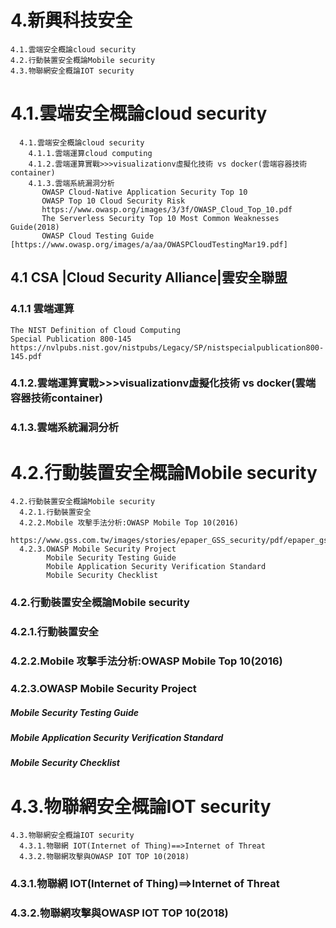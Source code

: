 # 4.新興科技安全
```
4.1.雲端安全概論cloud security
4.2.行動裝置安全概論Mobile security
4.3.物聯網安全概論IOT security
```
# 4.1.雲端安全概論cloud security
```
  4.1.雲端安全概論cloud security
    4.1.1.雲端運算cloud computing
    4.1.2.雲端運算實戰>>>visualizationv虛擬化技術 vs docker(雲端容器技術container)
    4.1.3.雲端系統漏洞分析
       OWASP Cloud-Native Application Security Top 10
       OWASP Top 10 Cloud Security Risk
       https://www.owasp.org/images/3/3f/OWASP_Cloud_Top_10.pdf
       The Serverless Security Top 10 Most Common Weaknesses Guide(2018)
       OWASP Cloud Testing Guide [https://www.owasp.org/images/a/aa/OWASPCloudTestingMar19.pdf]
```

## 4.1 CSA |Cloud Security Alliance|雲安全聯盟
### 4.1.1 雲端運算
```
The NIST Definition of Cloud Computing
Special Publication 800-145
https://nvlpubs.nist.gov/nistpubs/Legacy/SP/nistspecialpublication800-145.pdf
```
### 4.1.2.雲端運算實戰>>>visualizationv虛擬化技術 vs docker(雲端容器技術container)
### 4.1.3.雲端系統漏洞分析
# 4.2.行動裝置安全概論Mobile security
```
4.2.行動裝置安全概論Mobile security
  4.2.1.行動裝置安全
  4.2.2.Mobile 攻擊手法分析:OWASP Mobile Top 10(2016)
    https://www.gss.com.tw/images/stories/epaper_GSS_security/pdf/epaper_gss_security_0132.pdf
  4.2.3.OWASP Mobile Security Project
        Mobile Security Testing Guide
        Mobile Application Security Verification Standard
        Mobile Security Checklist
```
### 4.2.行動裝置安全概論Mobile security
### 4.2.1.行動裝置安全
### 4.2.2.Mobile 攻擊手法分析:OWASP Mobile Top 10(2016)
### 4.2.3.OWASP Mobile Security Project
##### Mobile Security Testing Guide
##### Mobile Application Security Verification Standard
##### Mobile Security Checklist
# 4.3.物聯網安全概論IOT security
```
4.3.物聯網安全概論IOT security
  4.3.1.物聯網 IOT(Internet of Thing)==>Internet of Threat
  4.3.2.物聯網攻擊與OWASP IOT TOP 10(2018)
```
### 4.3.1.物聯網 IOT(Internet of Thing)==>Internet of Threat
### 4.3.2.物聯網攻擊與OWASP IOT TOP 10(2018)




